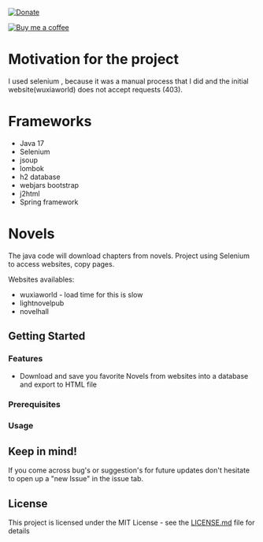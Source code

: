 [![Donate](https://img.shields.io/badge/Donate-PayPal-green.svg)](https://www.paypal.com/donate/?hosted_button_id=YTFGHACH5Y8F2)

[![Buy me a coffee](https://www.buymeacoffee.com/assets/img/custom_images/orange_img.png)](https://www.buymeacoffee.com/victormendeslc)

# Motivation for the project
I used selenium , because it was a manual process that I did and the initial website(wuxiaworld) does not accept requests (403).

# Frameworks
- Java 17
- Selenium
- jsoup
- lombok
- h2 database
- webjars bootstrap
- j2html
- Spring framework

# Novels
The java code will download chapters from novels.
Project using Selenium to access websites, copy pages.

Websites availables:
- wuxiaworld - load time for this is slow
- lightnovelpub
- novelhall

## Getting Started


### Features

- Download and save you favorite Novels from websites into a database and export to HTML file

### Prerequisites


### Usage


## Keep in mind!

If you come across bug's or suggestion's for future updates don't hesitate to open up a "new Issue" in the issue tab.

## License

This project is licensed under the MIT License - see the [LICENSE.md](license.md) file for details